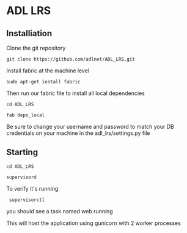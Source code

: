 # ADL LRS

## Installiation
Clone the git repository

    git clone https://github.com/adlnet/ADL_LRS.git
    

Install fabric at the machine level

    sudo apt-get install fabric

Then run our fabric file to install all local dependencies

    cd ADL_LRS

    fab deps_local

Be sure to change your username and password to match your DB credentials on your machine in the adl_lrs/settings.py file

## Starting

    cd ADL_LRS

    supervisord

To verify it's running

     supervisorctl

you should see a task named web running


This will host the application using gunicorn with 2 worker processes